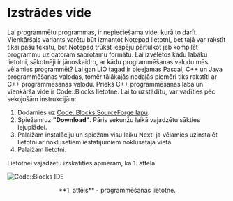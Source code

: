 # Izstrādes vide

Lai programmētu programmas, ir nepieciešama vide, kurā to darīt. Vienkāršais variants varētu būt izmantot Notepad lietotni, bet tajā var rakstīt tikai pašu tekstu, bet Notepad trūkst iespēju pārtulkot jeb kompilēt programmu uz datoram saprotamu formātu. Lai izvēlētos kādu labāku lietotni, sākotnēji ir jānoskaidro, ar kādu programmēšanas valodu mēs vēlamies programmēt? Lai gan LIO tagad ir pieejamas Pascal, C++ un Java programmēšanas valodas, tomēr tālākajās nodaļās piemēri tiks rakstīti ar C++ programmēšanas valodu. Priekš C++ programmēšanas laba un vienkārša vide ir Code::Blocks lietotne. Lai to uzstādītu, var vadīties pēc sekojošām instrukcijām:

1. Dodamies uz [Code::Blocks SourceForge lapu](http://sourceforge.net/projects/codeblocks/).
1. Spiežam uz **"Download"**. Pāris sekunžu laikā vajadzētu sākties lejuplādei.
1. Palaižam instalāciju un spiežam visu laiku Next, ja vēlamies uzinstalēt lietotni ar noklusētiem iestatījumiem noklusētajā vietā.
1. Palaižam lietotni.


Lietotnei vajadzētu izskatīties apmēram, kā 1. attēlā.

![Code::Blocks IDE](/media/theory/ide_details.png)

<center>**1. attēls** - programmēšanas lietotne.</center>